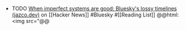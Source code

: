- TODO [When imperfect systems are good: Bluesky's lossy timelines (jazco.dev)](https://news.ycombinator.com/item?id=43105028) on [[Hacker News]] #Bluesky #[[Reading List]]
  @@html: <img src="@@